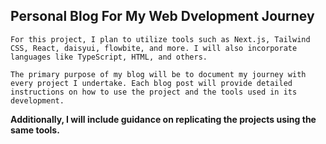 ## Personal Blog For My Web Dvelopment Journey

```
For this project, I plan to utilize tools such as Next.js, Tailwind CSS, React, daisyui, flowbite, and more. I will also incorporate languages like TypeScript, HTML, and others. 
```

```
The primary purpose of my blog will be to document my journey with every project I undertake. Each blog post will provide detailed instructions on how to use the project and the tools used in its development.
```

**Additionally, I will include guidance on replicating the projects using the same tools.**
